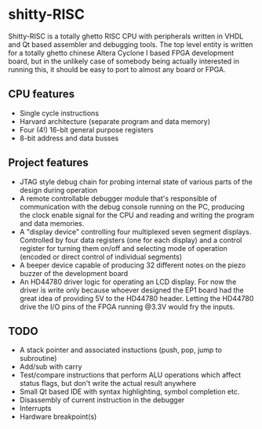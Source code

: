 shitty-RISC
===========

Shitty-RISC is a totally ghetto RISC CPU with peripherals written in VHDL and Qt based assembler and debugging tools. The top level entity is written for a totally ghetto chinese Altera Cyclone I based FPGA development board, but in the unlikely case of somebody being actually interested in running this, it should be easy to port to almost any board or FPGA.

CPU features
------------
* Single cycle instructions
* Harvard architecture (separate program and data memory)
* Four (4!) 16-bit general purpose registers
* 8-bit address and data busses

Project features
----------------
* JTAG style debug chain for probing internal state of various parts of the design during operation
* A remote controllable debugger module that's responsible of communication with the debug console running on the PC, producing the clock enable signal for the CPU and reading and writing the program and data memories.  
* A "display device" controlling four multiplexed seven segment displays. Controlled by four data registers (one for each display) and a control register for turning them on/off and selecting mode of operation (encoded or direct control of individual segments)
* A beeper device capable of producing 32 different notes on the piezo buzzer of the development board
* An HD44780 driver logic for operating an LCD display. For now the driver is write only because whoever designed the EP1 board had the great idea of providing 5V to the HD44780 header. Letting the HD44780 drive the I/O pins of the FPGA running @3.3V would fry the inputs. 

TODO
----

* A stack pointer and associated instuctions (push, pop, jump to subroutine)
* Add/sub with carry
* Test/compare instructions that perform ALU operations which affect status flags, but don't write the actual result anywhere
* Small Qt based IDE with syntax highlighting, symbol completion etc.
* Disassembly of current instruction in the debugger
* Interrupts
* Hardware breakpoint(s)
